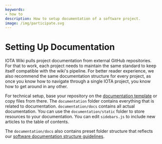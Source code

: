 ```yaml
---
keywords:
- how to
description: How to setup documentation of a software project.
image: /img/participate.svg
---
```


# Setting Up Documentation

IOTA Wiki pulls project documentation from external GitHub repositories. For that to work, each project needs to maintain the same standard to keep itself compatible with the wiki's pipeline. For better reader experience, we also recommend the same documentation structure for every project, as once you know how to navigate through a single IOTA project, you know how to get around in any other.

For technical setup, base your repository on the [documentation template](https://github.com/iota-wiki/docs-template) or copy files from there. The `documentation` folder contains everything that is related to documentation. `documentation/docs` contains all actual documentation. You can use the `documentation/static` folder to store resources to your documentation. You can edit `sidebars.js` to include new articles to the table of contents.

The `documentation/docs` also contains preset folder structure that reflects our [software documentation structure guidelines](../reference/structure/overview.md).